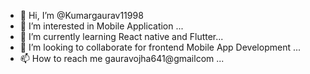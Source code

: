 - 👋 Hi, I’m @Kumargaurav11998
- 👀 I’m interested in Mobile Application ...
- 🌱 I’m currently learning React native and Flutter...
- 💞️ I’m looking to collaborate for frontend Mobile App Development ...
- 📫 How to reach me gauravojha641@gmailcom ...

<!---
Kumargaurav11998/Kumargaurav11998 is a ✨ special ✨ repository because its `README.md` (this file) appears on your GitHub profile.
You can click the Preview link to take a look at your changes.
--->
